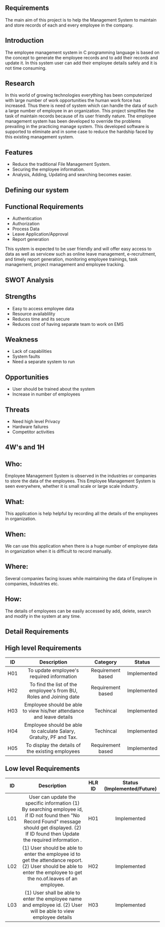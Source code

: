 ## Requirements
The main aim of this project is to help the Management System to maintain and store records of each and every employee in the company.

## Introduction
The employee management system in C programming language is based on the concept to generate the employee records and to add their records and update it.  In this system user can add their employee details safely and it is not time consuming.

## Research
In this world of growing technologies everything has been computerized with large number of work opportunities the human work force has increased.  Thus there is need of system which can handle the data of such a large number of employee in an organization.  This project simplifies the task of maintain records because of its user friendly nature.
The employee management system has been developed to override the problems prevailing in the practicing manage system.  This developed software is supported to eliminate and in some case to reduce the hardship faced by this existing management system. 

## Features
 - Reduce the traditional File Management System.
 - Securing the employee information.
 - Analysis, Adding, Updating and searching becomes easier.

## Defining our system

## Functional Requirements
 - Authentication
 - Authorization
 - Process Data
 - Leave Application/Approval
 - Report generation

This system is expected to be user friendly and will offer easy access to data as well as servicew such as online leave management, e-recruitment, and timely report generation, monitoring employee trainings, task management, project management and employee tracking.

## SWOT Analysis
## Strengths
 - Easy to access employee data
 - Resource availablility
 - Reduces time and its secure
 - Reduces cost of having separate team to work on EMS

## Weakness
 - Lack of capabilities
 - System faults
 - Need a separate system to run

## Opportunities
 - User should be trained about the system
 - Increase in number of employees

## Threats
 - Need high level Privacy
 - Hardware failures
 - Competitor activities

## 4W's and 1H
## Who:
Employee Management System is observed in the industries or companies to store the data of the employees.  This Employee Management System is seen everywhere, whether it is small scale or large scale industry.

## What:
This application is help helpful by recording all the details of the employees in organization.

## When:
We can use this application when there is a huge number of employee data in organization when it is difficult to record manually.
 
## Where:
Several companies facing issues while maintaining the data of Employee in companies, Industries etc.

## How:
The details of employees can be easily accessed by add, delete, search and modify in the system at any time.

## Detail Requirements

## High level Requirements
 ID |  Description | Category | Status |
|---| :------------: |:--------: | :------: |
| H01   |To update employee's required information |Requirement based |Implemented|
|H02         | To find the list of the employee's from BU, Roles and Joining date     |Requirement based           | Implemented           |
|H03| Employee should be able to view his/her attendance and leave details| Techincal | Implemented|
|H04| Employee should be able to calculate Salary, Gratuity, PF and Tax.| Techincal | Implemented|
|H05| To display the details of the existing employees| Requirement based | Implemented|
## Low level Requirements
 ID | Description | HLR ID | Status (Implemented/Future) |
|---| :------------: | :--------: | :-----------------------: |
| L01   | User can update the specific information (1) By searching employee id, if ID not found then "No Record Found" message should get displayed. (2) If ID found then Update the required information . |H01  |  Implemented  |
|L02         | (1) User should be able to enter the employee id to get the attendance report. (2) User should be able to enter the employee to get the no.of.leaves of an employee.     | H02          | Implemented           |
|L03| (1) User shall be able to enter the employee name and employee id. (2) User will be able to view employee details| H03 |  Implemented|
